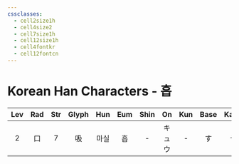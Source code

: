 ```yaml
---
cssclasses:
  - cell2size1h
  - cell4size2
  - cell7size1h
  - cell12size1h
  - cell4fontkr
  - cell12fontcn
---
```


# Korean Han Characters - 흡

| Lev | Rad | Str | Glyph | Hun | Eum | Shin | On  | Kun | Base | Kana | Simp | Man | Can  | Viet |
| :-: | :-: | :-: | :---: | :-: | :-: | :--: | :-: | :-: | :--: | :--: | :--: | :-: | :--: | :--: |
|  2  |  口  |  7  |   吸   | 마실  |  흡  |  -   | キュウ |  -  |  す   |  う   |  -   | xī  | kap1 | cộp  |
